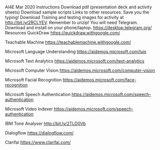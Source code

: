 AI4E Mar 2020
Instructions
Download pdf (presentation deck and activity sheets)
Download sample scripts
Links to other resources. Save you the typing!
Download Training and testing images for activity at http://bit.ly/2RCLYEV. Remember to unzip!
You will need Telegram. Download and install on your phone/laptop. https://desktop.telegram.org/
Resources
QuickDraw https://quickdraw.withgoogle.com/

Teachable Machine https://teachablemachine.withgoogle.com/

Microsoft Language Understanding https://aidemos.microsoft.com/luis

Microsoft Text Analytics https://aidemos.microsoft.com/text-analytics

Microsoft Computer Vision https://aidemos.microsoft.com/computer-vision

Microsoft Facial Recognition https://aidemos.microsoft.com/face-recognition

Microsoft Speech Authentication https://aidemos.microsoft.com/speech-authentication

Microsoft Video Indexer https://aidemos.microsoft.com/speech-authentication

IBM Tone Analyser http://bit.ly/2TLD0Vb

Dialogflow https://dialogflow.com/

Clarifai https://www.clarifai.com/
